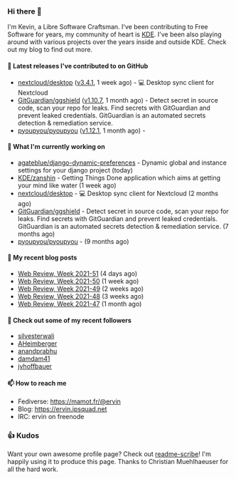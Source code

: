 ### Hi there 👋

I'm Kevin, a Libre Software Craftsman. I've been contributing to Free Software for years,
my community of heart is [KDE](https://kde.org). I've been also playing around with various
projects over the years inside and outside KDE. Check out my blog to find out more.

#### 🔭 Latest releases I've contributed to on GitHub

- [nextcloud/desktop](https://github.com/nextcloud/desktop) ([v3.4.1](https://github.com/nextcloud/desktop/releases/tag/v3.4.1), 1 week ago) - 💻 Desktop sync client for Nextcloud
- [GitGuardian/ggshield](https://github.com/GitGuardian/ggshield) ([v1.10.7](https://github.com/GitGuardian/ggshield/releases/tag/v1.10.7), 1 month ago) - Detect secret in source code, scan your repo for leaks. Find secrets with GitGuardian and prevent leaked credentials. GitGuardian is an automated secrets detection &amp; remediation service.
- [pyoupyou/pyoupyou](https://github.com/pyoupyou/pyoupyou) ([v1.12.1](https://github.com/pyoupyou/pyoupyou/releases/tag/v1.12.1), 1 month ago) - 

#### 🌱 What I'm currently working on

- [agateblue/django-dynamic-preferences](https://github.com/agateblue/django-dynamic-preferences) - Dynamic global and instance settings for your django project (today)
- [KDE/zanshin](https://github.com/KDE/zanshin) - Getting Things Done application which aims at getting your mind like water (1 week ago)
- [nextcloud/desktop](https://github.com/nextcloud/desktop) - 💻 Desktop sync client for Nextcloud (2 months ago)
- [GitGuardian/ggshield](https://github.com/GitGuardian/ggshield) - Detect secret in source code, scan your repo for leaks. Find secrets with GitGuardian and prevent leaked credentials. GitGuardian is an automated secrets detection &amp; remediation service. (7 months ago)
- [pyoupyou/pyoupyou](https://github.com/pyoupyou/pyoupyou) -  (9 months ago)

#### 📜 My recent blog posts

- [Web Review, Week 2021-51](https://ervin.ipsquad.net/blog/2021/12/24/web-review-week-2021-51/) (4 days ago)
- [Web Review, Week 2021-50](https://ervin.ipsquad.net/blog/2021/12/17/web-review-week-2021-50/) (1 week ago)
- [Web Review, Week 2021-49](https://ervin.ipsquad.net/blog/2021/12/10/web-review-week-2021-49/) (2 weeks ago)
- [Web Review, Week 2021-48](https://ervin.ipsquad.net/blog/2021/12/03/web-review-week-2021-48/) (3 weeks ago)
- [Web Review, Week 2021-47](https://ervin.ipsquad.net/blog/2021/11/26/web-review-week-2021-47/) (1 month ago)

#### 👯 Check out some of my recent followers

- [silvesterwali](https://github.com/silvesterwali)
- [AHeimberger](https://github.com/AHeimberger)
- [anandprabhu](https://github.com/anandprabhu)
- [damdam41](https://github.com/damdam41)
- [jvhoffbauer](https://github.com/jvhoffbauer)

#### 📫 How to reach me

- Fediverse: https://mamot.fr/@ervin
- Blog: https://ervin.ipsquad.net
- IRC: ervin on freenode

### 👍 Kudos

Want your own awesome profile page? Check out [readme-scribe](https://github.com/muesli/readme-scribe)!
I'm happily using it to produce this page. Thanks to Christian Muehlhaeuser for all the hard work.

